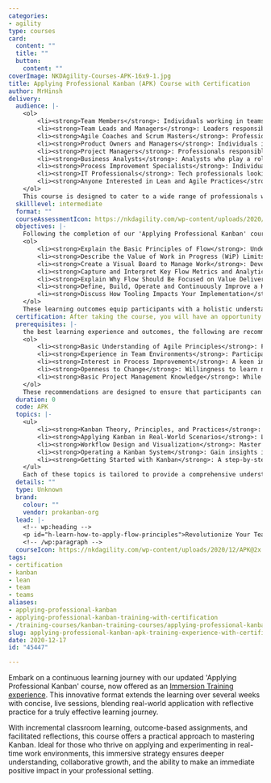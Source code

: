 ```yaml
---
categories:
- agility
type: courses
card:
  content: ""
  title: ""
  button:
    content: ""
coverImage: NKDAgility-Courses-APK-16x9-1.jpg
title: Applying Professional Kanban (APK) Course with Certification
author: MrHinsh
delivery:
  audience: |-
    <ol>
     	<li><strong>Team Members</strong>: Individuals working in teams who are looking to enhance their workflow and productivity. Suitable for those in technical, creative, or operational roles seeking to improve their project management and delivery skills.</li>
     	<li><strong>Team Leads and Managers</strong>: Leaders responsible for overseeing teams and projects. Ideal for those aiming to implement more efficient processes and improve team alignment and delivery.</li>
     	<li><strong>Agile Coaches and Scrum Masters</strong>: Professionals dedicated to facilitating agile methodologies who wish to expand their toolkit with Kanban practices, enhancing their ability to guide teams in agile environments.</li>
     	<li><strong>Product Owners and Managers</strong>: Individuals in charge of product development and management, looking to optimize product delivery and align team efforts with customer value.</li>
     	<li><strong>Project Managers</strong>: Professionals responsible for planning, executing, and finalizing projects. This course is beneficial for those seeking to integrate Kanban into their project management practices for better control and efficiency.</li>
     	<li><strong>Business Analysts</strong>: Analysts who play a role in identifying business needs and determining solutions. The course is valuable for those looking to streamline processes and enhance collaboration with technical teams.</li>
     	<li><strong>Process Improvement Specialists</strong>: Individuals focused on improving business processes, who can benefit from the Kanban methodology to identify and implement effective process enhancements.</li>
     	<li><strong>IT Professionals</strong>: Tech professionals looking to improve their team's delivery capabilities and workflow management.</li>
     	<li><strong>Anyone Interested in Lean and Agile Practices</strong>: Individuals who are curious about or are beginners in lean and agile methodologies and wish to gain practical, hands-on experience with Kanban.</li>
    </ol>
    This course is designed to cater to a wide range of professionals who are involved in team-based work or project management, regardless of their industry. It provides valuable insights and skills for anyone interested in improving team efficiency, workflow management, and value delivery.
  skilllevel: intermediate
  format: ""
  courseAssessmentIcon: https://nkdagility.com/wp-content/uploads/2020/11/PK-PK1@2x-1.png
  objectives: |-
    Following the completion of our 'Applying Professional Kanban' course, learners will have gained a comprehensive set of skills and knowledge, enabling them to:
    <ol>
     	<li><strong>Explain the Basic Principles of Flow</strong>: Understand and articulate the fundamental concepts of flow in the context of Kanban, and how they contribute to smoother, more efficient processes.</li>
     	<li><strong>Describe the Value of Work in Progress (WiP) Limits</strong>: Explain the importance of setting WiP limits and how they help in managing workload, reducing bottlenecks, and improving overall productivity.</li>
     	<li><strong>Create a Visual Board to Manage Work</strong>: Develop the skills to design and utilize visual boards effectively, facilitating better tracking, coordination, and management of tasks.</li>
     	<li><strong>Capture and Interpret Key Flow Metrics and Analytics</strong>: Learn to gather crucial data and metrics related to workflow and use them to identify areas for improvement and optimization.</li>
     	<li><strong>Explain Why Flow Should Be Focused on Value Delivery</strong>: Discuss the significance of aligning flow with value delivery, ensuring that processes are customer-centric and outcome-oriented.</li>
     	<li><strong>Define, Build, Operate and Continuously Improve a Kanban System</strong>: Acquire the ability to not only set up and run a Kanban system but also to iteratively refine and enhance it for better efficiency and effectiveness.</li>
     	<li><strong>Discuss How Tooling Impacts Your Implementation</strong>: Gain insights into the role of various tools and technologies in implementing Kanban and how they can influence the efficiency and success of your Kanban system.</li>
    </ol>
    These learning outcomes equip participants with a holistic understanding of Kanban, from its core principles to practical application, ensuring they are well-prepared to implement and sustain effective Kanban practices in their organizations.
  certification: After taking the course, you will have an opportunity to validate that you understand core Kanban topics. We will invite you to take an online assessment that evaluates your understanding and provides you with guidance on areas to improve. This exclusive assessment is only available to class participants.
  prerequisites: |-
    the best learning experience and outcomes, the following are recommended:
    <ol>
     	<li><strong>Basic Understanding of Agile Principles</strong>: Familiarity with agile concepts and methodologies can be beneficial, as Kanban is often used within an agile context. This background helps in grasping Kanban principles more quickly.</li>
     	<li><strong>Experience in Team Environments</strong>: Participants who have worked in team settings, regardless of their role, may find it easier to relate the concepts taught to real-world scenarios.</li>
     	<li><strong>Interest in Process Improvement</strong>: A keen interest in improving workflow, efficiency, and productivity within a team or organization will greatly enhance the learning experience.</li>
     	<li><strong>Openness to Change</strong>: Willingness to learn new methodologies and adapt to changes in processes is crucial for successfully applying Kanban principles.</li>
     	<li><strong>Basic Project Management Knowledge</strong>: While not mandatory, understanding the basics of project management can be helpful in comprehending how Kanban can optimize project workflows.</li>
    </ol>
    These recommendations are designed to ensure that participants can fully engage with the course content and apply the learnings effectively in their professional environments. However, the course is structured to be inclusive and beneficial even for those who are new to Kanban and agile practices.
  duration: 0
  code: APK
  topics: |-
    <ul>
     	<li><strong>Kanban Theory, Principles, and Practices</strong>: Delve into the foundational theory of Kanban, exploring its key principles and practices. Understand the philosophy behind Kanban and how it drives efficiency and value delivery.</li>
     	<li><strong>Applying Kanban in Real-World Scenarios</strong>: Learn how to apply Kanban principles in various work environments. This topic covers practical strategies for implementation, including how to adapt Kanban to different team dynamics and project requirements.</li>
     	<li><strong>Workflow Design and Visualization</strong>: Master the art of creating effective Kanban boards. This includes designing workflows that reflect actual processes, using visualization tools to enhance clarity, and customizing boards to fit team needs.</li>
     	<li><strong>Operating a Kanban System</strong>: Gain insights into the day-to-day management of a Kanban system. Learn about managing work items, handling changes in workflow, and ensuring smooth operation of the Kanban process in your team.</li>
     	<li><strong>Getting Started with Kanban</strong>: A step-by-step guide to initiating a Kanban system from scratch. Understand the essentials of starting Kanban in your organization, from initial setup to engaging team members and ensuring a successful launch.</li>
    </ul>
    Each of these topics is tailored to provide a comprehensive understanding of Kanban, combining theoretical knowledge with practical, immersive exercises. This approach ensures that participants not only learn about Kanban but also acquire the skills necessary to effectively implement and benefit from it in their professional context.
  details: ""
  type: Unknown
  brand:
    colour: ""
    vendor: prokanban-org
  lead: |-
    <!-- wp:heading -->
    <p id="h-learn-how-to-apply-flow-principles">Revolutionize Your Team's Performance with Kanban: Join our Immersion Training Course for a deep, practical dive into Kanban principles, designed to seamlessly integrate into your work life and foster continuous improvement and real-world application. Transform the way you deliver value today!</p>
    <!-- /wp:paragraph -->
  courseIcon: https://nkdagility.com/wp-content/uploads/2020/12/APK@2x.png
tags:
- certification
- kanban
- lean
- team
- teams
aliases:
- applying-professional-kanban
- applying-professional-kanban-training-with-certification
- /training-courses/kanban-training-courses/applying-professional-kanban-apk-training-experience-with-certification/
slug: applying-professional-kanban-apk-training-experience-with-certification
date: 2020-12-17
id: "45447"

---
```



















Embark on a continuous learning journey with our updated 'Applying Professional Kanban' course, now offered as an [Immersion Training experience](https://nkdagility.com/blog/what-has-the-initial-response-been-to-the-immersive-learning-experiences-how-do-you-see-that-evolving/). This innovative format extends the learning over several weeks with concise, live sessions, blending real-world application with reflective practice for a truly effective learning journey.

With incremental classroom learning, outcome-based assignments, and facilitated reflections, this course offers a practical approach to mastering Kanban. Ideal for those who thrive on applying and experimenting in real-time work environments, this immersive strategy ensures deeper understanding, collaborative growth, and the ability to make an immediate positive impact in your professional setting.

















